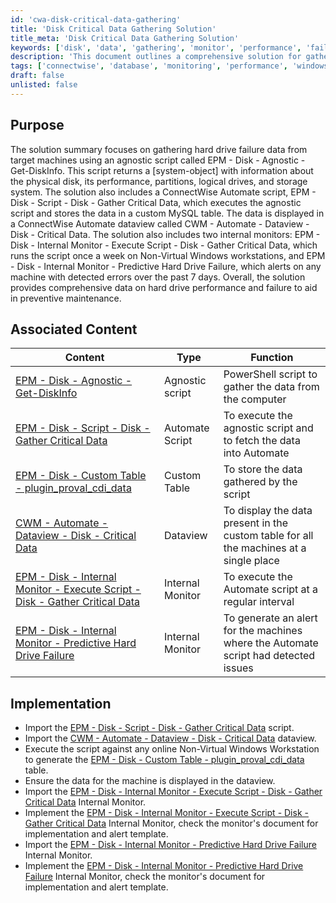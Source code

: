 ```yaml
---
id: 'cwa-disk-critical-data-gathering'
title: 'Disk Critical Data Gathering Solution'
title_meta: 'Disk Critical Data Gathering Solution'
keywords: ['disk', 'data', 'gathering', 'monitor', 'performance', 'failure']
description: 'This document outlines a comprehensive solution for gathering hard drive failure data from target machines using an agnostic script. It includes the execution of the script within ConnectWise Automate, storage of data in a MySQL table, and monitoring for predictive hard drive failures, ensuring preventive maintenance of disk performance.'
tags: ['connectwise', 'database', 'monitoring', 'performance', 'windows']
draft: false
unlisted: false
---
```

## Purpose

The solution summary focuses on gathering hard drive failure data from target machines using an agnostic script called EPM - Disk - Agnostic - Get-DiskInfo. This script returns a [system-object] with information about the physical disk, its performance, partitions, logical drives, and storage system. The solution also includes a ConnectWise Automate script, EPM - Disk - Script - Disk - Gather Critical Data, which executes the agnostic script and stores the data in a custom MySQL table. The data is displayed in a ConnectWise Automate dataview called CWM - Automate - Dataview - Disk - Critical Data. The solution also includes two internal monitors: EPM - Disk - Internal Monitor - Execute Script - Disk - Gather Critical Data, which runs the script once a week on Non-Virtual Windows workstations, and EPM - Disk - Internal Monitor - Predictive Hard Drive Failure, which alerts on any machine with detected errors over the past 7 days. Overall, the solution provides comprehensive data on hard drive performance and failure to aid in preventive maintenance.

## Associated Content

| Content                                                                 | Type            | Function                                                        |
|-------------------------------------------------------------------------|-----------------|-----------------------------------------------------------------|
| [EPM - Disk - Agnostic - Get-DiskInfo](https://proval.itglue.com/DOC-5078775-10677479) | Agnostic script | PowerShell script to gather the data from the computer         |
| [EPM - Disk - Script - Disk - Gather Critical Data](https://proval.itglue.com/DOC-5078775-10677468) | Automate Script  | To execute the agnostic script and to fetch the data into Automate |
| [EPM - Disk - Custom Table - plugin_proval_cdi_data](https://proval.itglue.com/DOC-5078775-9371714) | Custom Table    | To store the data gathered by the script                        |
| [CWM - Automate - Dataview - Disk - Critical Data](https://proval.itglue.com/DOC-5078775-9374639) | Dataview        | To display the data present in the custom table for all the machines at a single place |
| [EPM - Disk - Internal Monitor - Execute Script - Disk - Gather Critical Data](https://proval.itglue.com/DOC-5078775-12662477) | Internal Monitor | To execute the Automate script at a regular interval           |
| [EPM - Disk - Internal Monitor - Predictive Hard Drive Failure](https://proval.itglue.com/DOC-5078775-12662475) | Internal Monitor | To generate an alert for the machines where the Automate script had detected issues |

## Implementation

- Import the [EPM - Disk - Script - Disk - Gather Critical Data](https://proval.itglue.com/DOC-5078775-10677468) script.
- Import the [CWM - Automate - Dataview - Disk - Critical Data](https://proval.itglue.com/DOC-5078775-9374639) dataview.
- Execute the script against any online Non-Virtual Windows Workstation to generate the [EPM - Disk - Custom Table - plugin_proval_cdi_data](https://proval.itglue.com/DOC-5078775-9371714) table.
- Ensure the data for the machine is displayed in the dataview.
- Import the [EPM - Disk - Internal Monitor - Execute Script - Disk - Gather Critical Data](https://proval.itglue.com/DOC-5078775-12662477) Internal Monitor.
- Implement the [EPM - Disk - Internal Monitor - Execute Script - Disk - Gather Critical Data](https://proval.itglue.com/DOC-5078775-12662477) Internal Monitor, check the monitor's document for implementation and alert template.
- Import the [EPM - Disk - Internal Monitor - Predictive Hard Drive Failure](https://proval.itglue.com/DOC-5078775-12662475) Internal Monitor.
- Implement the [EPM - Disk - Internal Monitor - Predictive Hard Drive Failure](https://proval.itglue.com/DOC-5078775-12662475) Internal Monitor, check the monitor's document for implementation and alert template.



